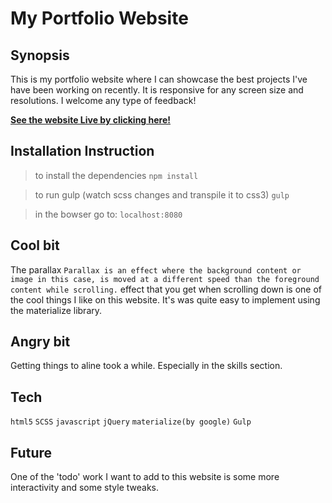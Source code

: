 # My Portfolio Website

## Synopsis
This is my portfolio website where I can showcase the best projects I've have been working on recently. It is responsive for any screen size and resolutions. I welcome any type of feedback!

**[See the website Live by clicking here!](http://www.imjas.me/)**

## Installation Instruction
> to install the dependencies
`npm install`

> to run gulp (watch scss changes and transpile it to css3)
`gulp`

> in the bowser go to:
`localhost:8080`

## Cool bit
The parallax `Parallax is an effect where the background content or image in this case, is moved at a different speed than the foreground content while scrolling.` effect that you get when scrolling down is one of the cool things I like on this website. It's was quite easy to implement using the materialize library.

## Angry bit
Getting things to aline took a while. Especially in the skills section.

## Tech
`html5` `SCSS` `javascript` `jQuery` `materialize(by google)` `Gulp`


## Future
One of the 'todo' work I want to add to this website is some more interactivity and some style tweaks.
